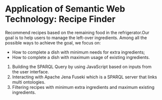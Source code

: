 # Application of Semantic Web Technology: Recipe Finder

 Recommend recipes based on the remaining food in the refrigerator.Our goal is to help users to manage the left-over ingredients. Among all the possible ways to achieve the goal, we focus on:
- How to complete a dish with minimum needs for extra ingredients;
- How to complete a dish with maximum usage of existing ingredients.
 
 
1. Building the SPARQL Query by using JavaScript based on inputs from the user interface.
2. Interacting with Apache Jena Fuseki which is a SPARQL server that links multi ontologies.
3. Filtering recipes with minimum extra ingredients and maximum existing ingredients.
